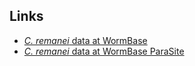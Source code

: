 
Links
--------

-   [*C. remanei* data at
    WormBase](http://www.wormbase.org/species/c_remanei)
-   [*C. remanei* data at WormBase
    ParaSite](https://parasite.wormbase.org/Caenorhabditis_remanei_prjna53967)

